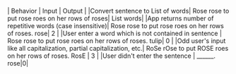 | Behavior | Input | Output |
|Convert sentence to List of words| Rose rose to put rose roes on her rows of roses| List<string> words|
|App returns number of repetitive words (case insensitive)| Rose rose to put rose roes on her rows of roses. rose| 2 |
|User enter a word which is not contained in sentence | Rose rose to put rose roes on her rows of roses. tulip| 0 |
|Odd user's input like all capitalization, partial capitalization, etc.| RoSe rOse to put ROSE roes on her rows of roses. RosE | 3 |
|User didn't enter the sentence | ______. rose|0|
